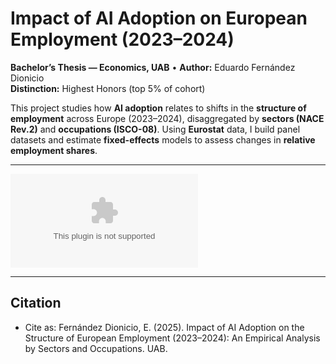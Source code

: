 # Impact of AI Adoption on European Employment (2023–2024)

**Bachelor’s Thesis — Economics, UAB** • **Author:** Eduardo Fernández Dionicio  
**Distinction:** Highest Honors (top 5% of cohort)

This project studies how **AI adoption** relates to shifts in the **structure of employment** across Europe (2023–2024), disaggregated by **sectors (NACE Rev.2)** and **occupations (ISCO-08)**. Using **Eurostat** data, I build panel datasets and estimate **fixed-effects** models to assess changes in **relative employment shares**.

---
![Presentation Slides](/docs/slides/presentation_EN.pptx)

---

## Citation
- Cite as: Fernández Dionicio, E. (2025). Impact of AI Adoption on the Structure of European Employment (2023–2024): An Empirical Analysis by Sectors and Occupations. UAB.

